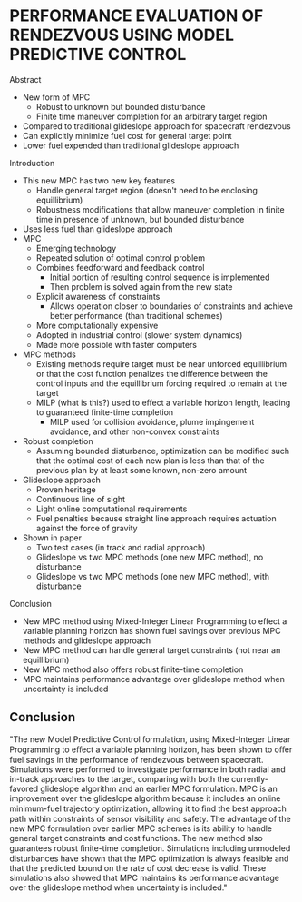 # PERFORMANCE EVALUATION OF RENDEZVOUS USING MODEL PREDICTIVE CONTROL

Abstract
- New form of MPC
	- Robust to unknown but bounded disturbance
	- Finite time maneuver completion for an arbitrary target region
- Compared to traditional glideslope approach for spacecraft rendezvous
- Can explicitly minimize fuel cost for general target point
- Lower fuel expended than traditional glideslope approach
	

Introduction
- This new MPC has two new key features
	- Handle general target region (doesn't need to be enclosing equillibrium)
	- Robustness modifications that allow maneuver completion in finite time in presence of unknown, but bounded disturbance
- Uses less fuel than glideslope approach
- MPC
	- Emerging technology
	- Repeated solution of optimal control problem
	- Combines feedforward and feedback control
		- Initial portion of resulting control sequence is implemented
		- Then problem is solved again from the new state
	- Explicit awareness of constraints
		- Allows operation closer to boundaries of constraints and achieve better performance (than traditional schemes)
	- More computationally expensive
	- Adopted in industrial control (slower system dynamics)
	- Made more possible with faster computers
- MPC methods
	- Existing methods require target must be near unforced equillibrium or that the cost function penalizes the difference between the control inputs and the equillibrium forcing required to remain at the target
	- MILP (what is this?) used to effect a variable horizon length, leading to guaranteed finite-time completion
		- MILP used for collision avoidance, plume impingement avoidance, and other non-convex constraints
- Robust completion
	- Assuming bounded disturbance, optimization can be modified such that the optimal cost of each new plan is less than that of the previous plan by at least some known, non-zero amount
- Glideslope approach
	- Proven heritage
	- Continuous line of sight
	- Light online computational requirements
	- Fuel penalties because straight line approach requires actuation against the force of gravity
- Shown in paper
	- Two test cases (in track and radial approach)
	- Glideslope vs two MPC methods (one new MPC method), no disturbance
	- Glideslope vs two MPC methods (one new MPC method), with disturbance

Conclusion
- New MPC method using Mixed-Integer Linear Programming to effect a variable planning horizon has shown fuel savings over previous MPC methods and glideslope approach
- New MPC method can handle general target constraints (not near an equillibrium)
- New MPC method also offers robust finite-time completion
- MPC maintains performance advantage over glideslope method when uncertainty is included

## Conclusion 
"The new Model Predictive Control formulation, using Mixed-Integer Linear Programming to eﬀect a variable planning horizon, has been shown to oﬀer fuel savings in the performance of rendezvous between spacecraft. Simulations were performed to investigate performance in both radial and in-track approaches to the target, comparing with both the currently-favored glideslope algorithm and an earlier MPC formulation. MPC is an improvement over the glideslope algorithm because it includes an online minimum-fuel trajectory optimization, allowing it to ﬁnd the best approach path within constraints of sensor visibility and safety. The advantage of the new MPC formulation over earlier MPC schemes is its ability to handle general target constraints and cost functions. The new method also guarantees robust ﬁnite-time completion. 
Simulations including unmodeled disturbances have shown that the MPC optimization is always feasible and that the predicted bound on the rate of cost decrease is valid. These simulations also showed that MPC maintains its performance advantage over the glideslope method when uncertainty is included."